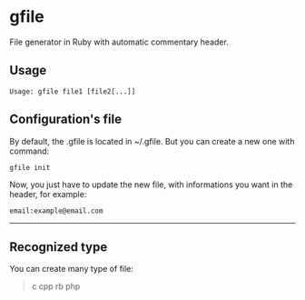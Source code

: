 **gfile**
===========
File generator in Ruby with automatic commentary header.

**<i class="icon-terminal"></i>Usage**
------
```
Usage: gfile file1 [file2[...]]
```

**<i class="icon-pencil"></i>Configuration's file**
--------
By default, the .gfile is located in ~/.gfile.
But you can create a new one with command:
```
gfile init
```
Now, you just have to update the new file, with informations you want in the header, for example:
```
email:example@email.com
```
-------

**Recognized type**
-----------
You can create many type of file:

>c
>cpp
>rb
>php
